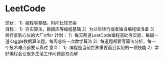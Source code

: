 # LeetCode
现状：
  1）编程零基础，时间比较充裕  
目标：
  1）夯实算法，数据库等编程基础
  2）为以后转行或者独自编程做准备
  3）转行拿到心仪的大厂offer
计划：
  1）每天两道LeetCode编程基础夯实题，每周一道Kaggle数据算法题，每周总结一次数学算法
  2）每道题都要写算法分析，每一个技术难点都要认真过
意义：
  1）编程是当前世界重要而且实用的一项技能
  2）学好编程会让很多生活工作问题迎刃而解
  
